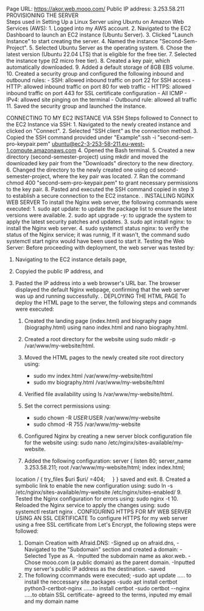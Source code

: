 Page URL: https://akor.web.mooo.com/
Public IP address: 3.253.58.211
                                          PROVISIONING THE SERVER                                          
Steps used in Setting Up a Linux Server using Ubuntu on Amazon Web Services (AWS):
     1. Logged into my AWS account.
     2. Navigated to the EC2 Dashboard to launch an EC2 instance (Ubuntu Server).
     3. Clicked "Launch Instance" to start creating the server.
     4. Named the instance "Second-Sem-Project".
     5. Selected Ubuntu Server as the operating system. 
     6. Chose the latest version (Ubuntu 22.04 LTS) that is eligible for the free tier.
     7. Selected the instance type (t2 micro free tier).
     8. Created a key pair, which automatically downloaded.
     9. Added a default storage of 8GB EBS volume.
     10. Created a security group and configured the following inbound and outbound rules:
          - SSH: allowed inbound traffic on port 22 for SSH access
          - HTTP: allowed inbound traffic on port 80 for web traffic
          - HTTPS: allowed inbound traffic on port 443 for SSL certificate configuration
          - All ICMP - IPv4: allowed site pinging on the terminal
          - Outbound rule: allowed all traffic
     11. Saved the security group and launched the instance.
     
   CONNECTING TO MY EC2 INSTANCE VIA SSH
Steps followed to Connect to the EC2 Instance via SSH:
      1. Navigated to the newly created instance and clicked on "Connect".
      2. Selected "SSH client" as the connection method.
      3. Copied the SSH command provided under "Example":ssh -i "second-sem-pro-keypair.pem" ubuntu@ec2-3-253-58-211.eu-west-1.compute.amazonaws.com
      4. Opened the Bash terminal.
      5. Created a new directory (second-semester-project) using mkdir and moved the downloaded key pair from the "Downloads" directory to the new directory.
      6. Changed the directory to the newly created one using cd second-semester-project, where the key pair was located.
      7. Ran the command chmod 400 "second-sem-pro-keypair.pem" to grant necessary permissions to the key pair.
      8. Pasted and executed the SSH command copied in step 3 to establish a secure connection to the EC2 instance.
                                                .
                                                INSTALLING NGINX WEB SERVER 
To install the Nginx web server, the following commands were executed:
    1. sudo apt update: to update the package list to ensure the latest versions were available.
    2. sudo apt upgrade -y: to upgrade the system to apply the latest security patches and updates.
    3. sudo apt install nginx: to install the Nginx web server.
    4. sudo systemctl status nginx: to verify the status of the Nginx service; it was runnig, If it wasn't, the command sudo systemctl start nginx would have been used to start it.
            Testing the Web Server:
Before proceeding with deployment, the web server was tested by:
1. Navigating to the EC2 instance details page,
2. Copyied the public IP address, and
3. Pasted the IP address into a web browser's URL bar.
The browser displayed the default Nginx webpage, confirming that the web server was up and running successfully.
                                            .
                                             DEPLOYING THE HTML PAGE
To deploy the HTML page to the server, the following steps and commands were executed:
    1. Created the landing page (index.html) and biography page (biography.html) using nano index.html and nano biography.html.
    2. Created a root directory for the website using sudo mkdir -p /var/www/my-website/html.
    3. Moved the HTML pages to the newly created site root directory using:
        - sudo mv index.html /var/www/my-website/html
        - sudo mv biography.html /var/www/my-website/html

    4. Verified file availability using ls /var/www/my-website/html.
    5. Set the correct permissions using:
        - sudo chown -R $USER:$USER /var/www/my-website
        - sudo chmod -R 755 /var/www/my-website
    6. Configured Nginx by creating a new server block configuration file for the website using: sudo nano /etc/nginx/sites-available/my-website.
    7. Added the following configuration:
server {
    listen 80;
    server_name 3.253.58.211;
    root /var/www/my-website/html;
    index index.html;

    location / {
        try_files $uri $uri/ =404;
    }
}
saved and exit.
      8. Created a symbolic link to enable the new configuration using: sudo ln -s /etc/nginx/sites-available/my-website /etc/nginx/sites-enabled/
      9. Tested the Nginx configuration for errors using: sudo nginx -t
      10. Reloaded the Nginx service to apply the changes using: sudo systemctl restart nginx
                                              .
                                              CONFIGURING HTTPS FOR MY WEB SERVER USING AN SSL CERTIFICATE
To configure HTTPS for my web server using a free SSL certificate from Let's Encrypt, the following steps were followed:
    1. Domain Creation with Afraid.DNS:
        -Signed up on afraid.dns,
        -Navigated to the "Subdomain" section and created a domain:
            -Selected Type as A.
            -Inputted the subdomain name as akor.web.
            -Chose mooo.com (a public domain) as the parent domain.
            -Inputted my server's public IP address as the destination.
            -saved
    2. The following ccommands were executed;
            -sudo apt update ..... to install the neccessary site packages
            -sudo apt install certbot python3-certbot-nginx ......to install certbot
            -sudo certbot --nginx .....to obtain SSL certificate- agreed to the terms, inputed my email and my domain name
